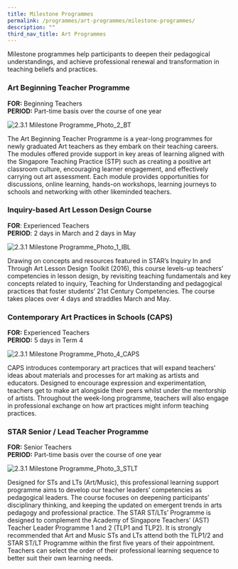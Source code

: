 ```yaml
---
title: Milestone Programmes
permalink: /programmes/art-programmes/milestone-programmes/
description: ""
third_nav_title: Art Programmes
---
```

Milestone programmes help participants to deepen their pedagogical understandings, and achieve professional renewal and transformation in teaching beliefs and practices.

### Art Beginning Teacher Programme

**FOR:** Beginning Teachers  
**PERIOD:** Part-time basis over the course of one year

![2.3.1 Milestone Programme_Photo_2_BT](https://academyofsingaporeteachers.moe.edu.sg/images/librariesprovider4/default-album/2-3-1-milestone-programme_photo_2_bt.jpg?sfvrsn=1ccbeacd_0)

The Art Beginning Teacher Programme is a year-long programmes for newly graduated Art teachers as they embark on their teaching careers. The modules offered provide support in key areas of learning aligned with the Singapore Teaching Practice (STP) such as creating a positive art classroom culture, encouraging learner engagement, and effectively carrying out art assessment. Each module provides opportunities for discussions, online learning, hands-on workshops, learning journeys to schools and networking with other likeminded teachers.

### Inquiry-based Art Lesson Design Course

**FOR**: Experienced Teachers  
**PERIOD**: 2 days in March and 2 days in May  

![2.3.1 Milestone Programme_Photo_1_IBL](https://academyofsingaporeteachers.moe.edu.sg/images/librariesprovider4/default-album/2-3-1-milestone-programme_photo_1_ibl.jpg?sfvrsn=bb364011_0)

Drawing on concepts and resources featured in STAR’s Inquiry In and Through Art Lesson Design Toolkit (2016), this course levels-up teachers’ competencies in lesson design, by revisiting teaching fundamentals and key concepts related to inquiry, Teaching for Understanding and pedagogical practices that foster students’ 21st Century Competencies. The course takes places over 4 days and straddles March and May.

### **Contemporary Art Practices in Schools (CAPS)**

**FOR:** Experienced Teachers  
**PERIOD:** 5 days in Term 4

![2.3.1 Milestone Programme_Photo_4_CAPS](https://academyofsingaporeteachers.moe.edu.sg/images/librariesprovider4/default-album/2-3-1-milestone-programme_photo_4_caps.jpg?sfvrsn=e1c6a3a8_0)

CAPS introduces contemporary art practices that will expand teachers’ ideas about materials and processes for art making as artists and educators. Designed to encourage expression and experimentation, teachers get to make art alongside their peers whilst under the mentorship of artists. Throughout the week-long programme, teachers will also engage in professional exchange on how art practices might inform teaching practices.

### STAR Senior / Lead Teacher Programme

**FOR:** Senior Teachers  
**PERIOD:** Part-time basis over the course of one year

![2.3.1 Milestone Programme_Photo_3_STLT](https://academyofsingaporeteachers.moe.edu.sg/images/librariesprovider4/default-album/2-3-1-milestone-programme_photo_3_stlt.jpg?sfvrsn=7c705abb_0)

Designed for STs and LTs (Art/Music), this professional learning support programme aims to develop our teacher leaders’ competencies as pedagogical leaders. The course focuses on deepening participants’ disciplinary thinking, and keeping the updated on emergent trends in arts pedagogy and professional practice. The STAR ST/LTs’ Programme is designed to complement the Academy of Singapore Teachers’ (AST) Teacher Leader Programme 1 and 2 (TLP1 and TLP2). It is strongly recommended that Art and Music STs and LTs attend both the TLP1/2 and STAR ST/LT Programme within the first five years of their appointment. Teachers can select the order of their professional learning sequence to better suit their own learning needs.